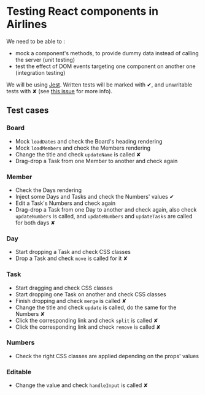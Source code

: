 # Testing React components in Airlines

We need to be able to :

- mock a component's methods, to provide dummy data instead of calling the server (unit testing)
- test the effect of DOM events targeting one component on another one (integration testing)

We will be using [Jest](http://facebook.github.io/jest/). Written tests will be marked with ✔, and unwritable tests with ✘ (see [this issue](https://github.com/facebook/jest/issues/207) for more info).

## Test cases

### Board

- Mock `loadDates` and check the Board's heading rendering
- Mock `loadMembers` and check the Members rendering
- Change the title and check `updateName` is called ✘
- Drag-drop a Task from one Member to another and check again

### Member

- Check the Days rendering
- Inject some Days and Tasks and check the Numbers' values ✔
- Edit a Task's Numbers and check again
- Drag-drop a Task from one Day to another and check again, also check `updateNumbers` is called, and `updateNumbers` and `updateTasks` are called for both days ✘

### Day

- Start dropping a Task and check CSS classes
- Drop a Task and check `move` is called for it ✘

### Task

- Start dragging and check CSS classes
- Start dropping one Task on another and check CSS classes
- Finish dropping and check `merge` is called ✘
- Change the title and check `update` is called, do the same for the Numbers ✘
- Click the corresponding link and check `split` is called ✘
- Click the corresponding link and check `remove` is called ✘

### Numbers

- Check the right CSS classes are applied depending on the props' values

### Editable

- Change the value and check `handleInput` is called ✘
